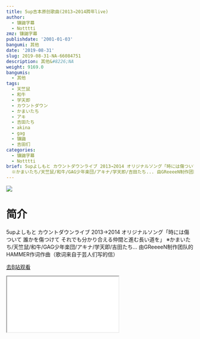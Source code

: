 ```yaml
---
title: 5up吉本原创歌曲(2013→2014跨年live)
author:
  - 镰鼬字幕
  - Notttti
zmz: 镰鼬字幕
publishdate: '2001-01-03'
bangumi: 其他
date: '2019-08-31'
slug: 2019-08-31-NA-66084751
description: 其他&#8226;NA
weight: 9169.0
bangumis:
  - 其他
tags:
  - 天竺鼠
  - 和牛
  - 学天即
  - カウントダウン
  - かまいたち
  - アキ
  - 吉田たち
  - akina
  - gag
  - 镰鼬
  - 吉田们
categories:
  - 镰鼬字幕
  - Notttti
brief: 5upよしもと カウントダウンライブ 2013→2014 オリジナルソング「時には傷ついて 誰かを傷つけて それでも分かり合える仲間と進む長い道を」
  ※かまいたち/天竺鼠/和牛/GAG少年楽団/アキナ/学天即/吉田たち... 由GReeeeN制作团队的HAMMER作词作曲（歌词来自于芸人们写的信）
---
```

![](https://raw.githubusercontent.com/tcgriffith/owaraisite/master/static/tmpimg/0f348017fe9455a4f31184a1b4a37dd2e268a51f.jpg.480.jpg)
# 简介  
5upよしもと カウントダウンライブ 2013→2014
オリジナルソング「時には傷ついて 誰かを傷つけて それでも分かり合える仲間と進む長い道を」
※かまいたち/天竺鼠/和牛/GAG少年楽団/アキナ/学天即/吉田たち...
由GReeeeN制作团队的HAMMER作词作曲（歌词来自于芸人们写的信）  

[去B站观看](https://www.bilibili.com/video/av66084751/)
<div class ="resp-container"><iframe class="testiframe" src="//player.bilibili.com/player.html?aid=66084751"", scrolling="no", allowfullscreen="true" > </iframe></div> 
